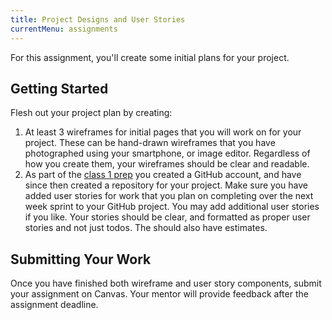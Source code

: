 ```yaml
---
title: Project Designs and User Stories
currentMenu: assignments
---
```


For this assignment, you'll create some initial plans for your project.

## Getting Started

Flesh out your project plan by creating:

1. At least 3 wireframes for initial pages that you will work on for your project. These can be hand-drawn wireframes that you have photographed using your smartphone, or image editor. Regardless of how you create them, your wireframes should be clear and readable.
1. As part of the [class 1 prep](../../class-prep/1/) you created a GitHub account, and have since then created a repository for your project. Make sure you have added user stories for work that you plan on completing over the next week sprint to your GitHub project. You may add additional user stories if you like. Your stories should be clear, and formatted as proper user stories and not just todos. The should also have estimates.

## Submitting Your Work

Once you have finished both wireframe and user story components, submit your assignment on Canvas. Your mentor will provide feedback after the assignment deadline.
